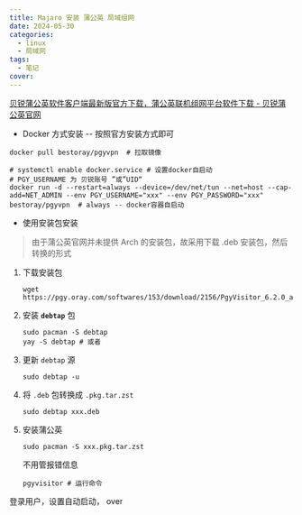 ```yaml
---
title: Majaro 安装 蒲公英 局域组网
date: 2024-05-30
categories:
  - linux
  - 局域网
tags:
  - 笔记
cover:
---
```

[贝锐蒲公英软件客户端最新版官方下载，蒲公英联机组网平台软件下载 - 贝锐蒲公英官网](https://pgy.oray.com/download)

- Docker 方式安装 -- 按照官方安装方式即可
```
docker pull bestoray/pgyvpn  # 拉取镜像

# systemctl enable docker.service # 设置docker自启动
# PGY_USERNAME 为 贝锐账号 ”或”UID“
docker run -d --restart=always --device=/dev/net/tun --net=host --cap-add=NET_ADMIN --env PGY_USERNAME="xxx" --env PGY_PASSWORD="xxx" bestoray/pgyvpn  # always -- docker容器自启动
```
- 使用安装包安装
> 由于蒲公英官网并未提供 Arch 的安装包，故采用下载 .deb 安装包，然后转换的形式
1. 下载安装包
	```
	wget https://pgy.oray.com/softwares/153/download/2156/PgyVisitor_6.2.0_arm64.deb
	```
2. 安装 **`debtap`** 包
	```
	sudo pacman -S debtap
	yay -S debtap # 或者
	```
3. 更新 `debtap` 源
	```
	sudo debtap -u
	```
4. 将 `.deb` 包转换成 `.pkg.tar.zst`
	```
	sudo debtap xxx.deb
	```
5. 安装蒲公英
	```
	sudo pacman -S xxx.pkg.tar.zst
	```
	不用管报错信息
	```
	pgyvisitor # 运行命令
	```
登录用户，设置自动启动， over


